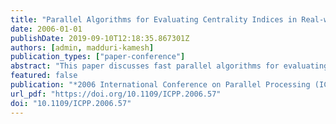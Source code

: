 ```yaml
---
title: "Parallel Algorithms for Evaluating Centrality Indices in Real-world Networks"
date: 2006-01-01
publishDate: 2019-09-10T12:18:35.867301Z
authors: [admin, madduri-kamesh]
publication_types: ["paper-conference"]
abstract: "This paper discusses fast parallel algorithms for evaluating several centrality indices frequently used in complex network analysis. These algorithms have been optimized to exploit properties typically observed in real-world large scale networks, such as the low average distance, high local density, and heavy-tailed power law degree distributions. We test our implementations on real datasets such as the Web graph, protein-interaction networks, movie-actor and citation networks, and report impressive parallel performance for evaluation of the computationally intensive centrality metrics (betweenness and closeness centrality) on high-end shared memory symmetric multiprocessor and multithreaded architectures. To our knowledge, these are the first parallel implementations of these widely-used social network analysis metrics. We demonstrate that it is possible to rigorously analyze networks three orders of magnitude larger than instances that can be handled by existing network analysis (SNA) software packages. For instance, we compute the exact betweenness centrality value for each vertex in a large US patent citation network (3 million patents, 16 million citations) in 42 minutes on 16 processors, utilizing 20GB RAM of the IBM p5 570. SNA packages on the other hand cannot handle graphs with more than hundred thousand edges"
featured: false
publication: "*2006 International Conference on Parallel Processing (ICPP 2006), 14-18 August 2006, Columbus, Ohio, USA*"
url_pdf: "https://doi.org/10.1109/ICPP.2006.57"
doi: "10.1109/ICPP.2006.57"
---
```


